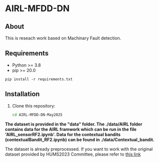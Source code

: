 # AIRL-MFDD-DN
## About
This is reseach work based on Machinary Fault detection.
## Requirements

- Python >= 3.8
- pip >= 20.0
```
pip install -r requirements.txt
```
## Installation

1. Clone this repository:
   ```bash
   cd AIRL-MFDD-DN-May2025
   ```

**The dataset is provided in the "data" folder. The ./data/AIRL folder contains data for the AIRL framwork which can be run in the file 'AIRL_sensorRF2.ipynb'. Data for the contextual bandits (contextualBandit_RF2.ipynb) can be found in ./data/Contextual_bandit.**

The dataset is already preprocessed. If you want to work with the original dataset provided by HUMS2023 Committee, please refer to [this link](https://www.dst.defence.gov.au/our-technologies/helicopter-main-rotor-gearbox-planet-gear-fatigue-crack-propagation-test)
